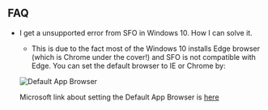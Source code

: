 ## FAQ

- I get a unsupported error from SFO in Windows 10. How I can solve it.
    - This is due to the fact most of the Windows 10 installs Edge browser (which is Chrome under the cover!) and SFO is not compatible with Edge.
    You can set the default browser to IE or Chrome by:

    ![Default App Browser](img/sfo-defaultapp-browser-1.png)

    Microsoft link about setting the Default App Browser is
    [here](https://support.microsoft.com/en-us/help/4028606/windows-10-change-your-default-browser)